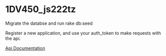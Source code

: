 1DV450_js222tz
==============
Migrate the databse and run rake db:seed

Register a new application, and use your auth_token to make requests with the api.

[Api Documentation](TOERH/ApiDocumentation.md)